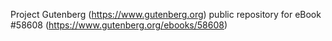 Project Gutenberg (https://www.gutenberg.org) public repository for
eBook #58608 (https://www.gutenberg.org/ebooks/58608)
